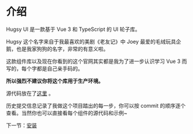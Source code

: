 # 介绍
Hugsy UI 是一款基于 Vue 3 和 TypeScript 的 UI 轮子库。

Hugsy 这个名字来自于我最喜欢的美剧《老友记》中 Joey 最爱的毛绒玩具企鹅，也是我家狗狗的名字，非常的有意义啦。

这款组件库以及现在你看到的这个官网其实都是我为了进一步认识学习 Vue 3 而写的，每个字都是自己亲手码的。

**所以强烈不建议你将这个库用于生产环境。**

源代码放在了[这里](https://github.com/TerreMou/hugsyui-vue3) 。
      
历史提交信息记录了我做这个项目踏出的每一步，你可以按 commit 的顺序逐个查看。当然你也可以直接看每个组件的源代码和示例~

下一节：[安装](#/doc/install)